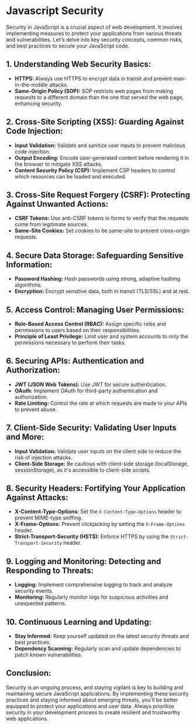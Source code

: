 # Javascript Security
Security in JavaScript is a crucial aspect of web development. It involves implementing measures to protect your applications from various threats and vulnerabilities. Let's delve into key security concepts, common risks, and best practices to secure your JavaScript code.

## 1. **Understanding Web Security Basics:**
   - **HTTPS:** Always use HTTPS to encrypt data in transit and prevent man-in-the-middle attacks.
   - **Same-Origin Policy (SOP):** SOP restricts web pages from making requests to a different domain than the one that served the web page, enhancing security.

## 2. **Cross-Site Scripting (XSS): Guarding Against Code Injection:**
   - **Input Validation:** Validate and sanitize user inputs to prevent malicious code injection.
   - **Output Encoding:** Encode user-generated content before rendering it in the browser to mitigate XSS attacks.
   - **Content Security Policy (CSP):** Implement CSP headers to control which resources can be loaded and executed.

## 3. **Cross-Site Request Forgery (CSRF): Protecting Against Unwanted Actions:**
   - **CSRF Tokens:** Use anti-CSRF tokens in forms to verify that the requests come from legitimate sources.
   - **Same-Site Cookies:** Set cookies to be same-site to prevent cross-origin requests.

## 4. **Secure Data Storage: Safeguarding Sensitive Information:**
   - **Password Hashing:** Hash passwords using strong, adaptive hashing algorithms.
   - **Encryption:** Encrypt sensitive data, both in transit (TLS/SSL) and at rest.

## 5. **Access Control: Managing User Permissions:**
   - **Role-Based Access Control (RBAC):** Assign specific roles and permissions to users based on their responsibilities.
   - **Principle of Least Privilege:** Limit user and system accounts to only the permissions necessary to perform their tasks.

## 6. **Securing APIs: Authentication and Authorization:**
   - **JWT (JSON Web Tokens):** Use JWT for secure authentication.
   - **OAuth:** Implement OAuth for third-party authentication and authorization.
   - **Rate Limiting:** Control the rate at which requests are made to your APIs to prevent abuse.

## 7. **Client-Side Security: Validating User Inputs and More:**
   - **Input Validation:** Validate user inputs on the client side to reduce the risk of injection attacks.
   - **Client-Side Storage:** Be cautious with client-side storage (localStorage, sessionStorage), as it's accessible to client-side scripts.

## 8. **Security Headers: Fortifying Your Application Against Attacks:**
   - **X-Content-Type-Options:** Set the `X-Content-Type-Options` header to prevent MIME-type sniffing.
   - **X-Frame-Options:** Prevent clickjacking by setting the `X-Frame-Options` header.
   - **Strict-Transport-Security (HSTS):** Enforce HTTPS by using the `Strict-Transport-Security` header.

## 9. **Logging and Monitoring: Detecting and Responding to Threats:**
   - **Logging:** Implement comprehensive logging to track and analyze security events.
   - **Monitoring:** Regularly monitor logs for suspicious activities and unexpected patterns.

## 10. **Continuous Learning and Updating:**
   - **Stay Informed:** Keep yourself updated on the latest security threats and best practices.
   - **Dependency Scanning:** Regularly scan and update dependencies to patch known vulnerabilities.

## Conclusion:

Security is an ongoing process, and staying vigilant is key to building and maintaining secure JavaScript applications. By implementing these security practices and staying informed about emerging threats, you'll be better equipped to protect your applications and user data. Always prioritize security in your development process to create resilient and trustworthy web applications.